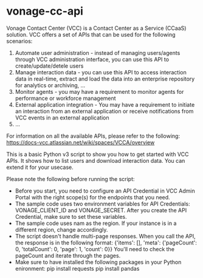 # vonage-cc-api

Vonage Contact Center (VCC) is a Contact Center as a Service (CCaaS) solution.  VCC offers a set of APIs that can be used for the following scenarios:
1) Automate user administration - instead of managing users/agents through VCC administration interface, you can use this API to create/update/detele users
2) Manage interaction data - you can use this API to access interaction data in real-time, extract and load the data into an enterprise repository for analytics or archiving, ...
3) Monitor agents - you may have a requirement to monitor agents for performance or workforce management
4) External application integration - You may have a requirement to initiate an interaction from an external application or receive notifications from VCC events in an external application
5) ...

For information on all the available APIs, please refer to the following: https://docs-vcc.atlassian.net/wiki/spaces/VCCA/overview

This is a basic Python v3 script to show you how to get started with VCC APIs.  It shows how to list users and download interaction data.  You can extend it for your usecase. 

Please note the following before running the script:
* Before you start, you need to configure an API Credential in VCC Admin Portal with the right scope(s) for the endpoints that you need.
* The sample code uses two environment variables for API Credentials: VONAGE_CLIENT_ID and VONAGE_SECRET.   After you create the API Credential, make sure to set these variables.
* The sample code uses nam as the region.  If your instance is in a different region, change accordingly.
* The script doesn't handle multi-page responses.
  When you call the API, the response is in the following format: {'items': [], 'meta': {'pageCount': 0, 'totalCount': 0, 'page': 1, 'count': 0}}
  You'll need to check the pageCount and iterate through the pages. 
* Make sure to have installed the following packages in your Python enironment:
  pip install requests
  pip install pandas
